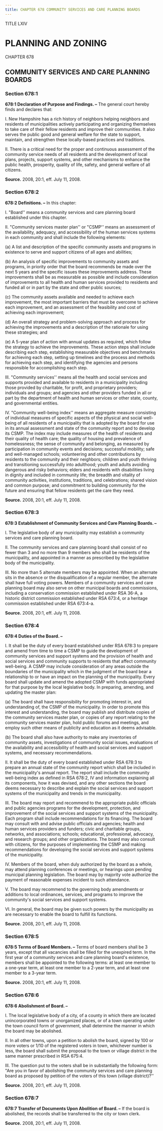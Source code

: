 ```yaml
---
title: CHAPTER 678 COMMUNITY SERVICES AND CARE PLANNING BOARDS
---
```


TITLE LXIV
                                             
PLANNING AND ZONING
===================

CHAPTER 678
                                             
COMMUNITY SERVICES AND CARE PLANNING BOARDS
-------------------------------------------

### Section 678:1

 **678:1 Declaration of Purpose and Findings. –** The general court
hereby finds and declares that:
                                             
 I. New Hampshire has a rich history of neighbors helping neighbors
and residents of municipalities actively participating and organizing
themselves to take care of their fellow residents and improve their
communities. It also serves the public good and general welfare for the
state to support, maintain, and strengthen these locally-based practices
and traditions.
                                             
 II. There is a critical need for the proper and continuous
assessment of the community service needs of all residents and the
development of local plans, projects, support systems, and other
mechanisms to enhance the public health, prosperity, quality of life,
safety, and general welfare of all citizens.

**Source.** 2008, 20:1, eff. July 11, 2008.

### Section 678:2

 **678:2 Definitions. –** In this chapter:
                                             
 I. "Board'' means a community services and care planning board
established under this chapter.
                                             
 II. "Community services master plan'' or "CSMP'' means an assessment
of the availability, adequacy, and accessibility of the human services
systems in each community and shall include the following elements:
                                             
 (a) A list and description of the specific community assets and
programs in existence to serve and support citizens of all ages and
abilities;
                                             
 (b) An analysis of specific improvements to community assets and
programs, in priority order that the board recommends be made over the
next 5 years and the specific issues these improvements address. These
improvements shall be as measurable as possible and include
consideration of improvements to all health and human services provided
to residents and funded all or in part by the state and other public
sources;
                                             
 (c) The community assets available and needed to achieve each
improvement, the most important barriers that must be overcome to
achieve each improvement, and an assessment of the feasibility and cost
of achieving each improvement;
                                             
 (d) An overall strategy and problem-solving approach and process
for achieving the improvements and a description of the rationale for
using these strategies; and
                                             
 (e) A 5-year plan of action with annual updates as required,
which follow the strategy to achieve the improvements. These action
steps shall include describing each step, establishing measurable
objectives and benchmarks for achieving each step, setting up timelines
and the process and methods for achieving each step, and identifying the
agencies and persons responsible for accomplishing each step.
                                             
 III. "Community services'' means all the health and social services
and supports provided and available to residents in a municipality
including those provided by charitable, for profit, and proprietary
providers; individuals and groups; and agencies and other providers
funded in all or part by the department of health and human services or
other state, county, and governmental entities.
                                             
 IV. "Community well-being index'' means an aggregate measure
consisting of individual measures of specific aspects of the physical
and social well-being of all residents of a municipality that is adopted
by the board for use in its annual assessment and state of the community
report and to develop its CSMP. The index may include measures of the
health of residents and their quality of health care; the quality of
housing and prevalence of homelessness; the sense of community and
belonging, as measured by participation in community events and
decisions; successful mobility; safe and well-managed schools;
volunteering and other contributions by residents to the community and
their neighbors; children and youth thriving and transitioning
successfully into adulthood; youth and adults avoiding dangerous and
risky behaviors; elders and residents with disabilities living in
dignity and included in community life; the breadth and vitality of
community activities, institutions, traditions, and celebrations; shared
vision and common purpose; and commitment to building community for the
future and ensuring that fellow residents get the care they need.

**Source.** 2008, 20:1, eff. July 11, 2008.

### Section 678:3

 **678:3 Establishment of Community Services and Care Planning
Boards. –**
                                             
 I. The legislative body of any municipality may establish a
community services and care planning board.
                                             
 II. The community services and care planning board shall consist of
no fewer than 3 and no more than 9 members who shall be residents of the
municipality, and appointed in a manner as prescribed by the legislative
body of the municipality.
                                             
 III. No more than 5 alternate members may be appointed. When an
alternate sits in the absence or the disqualification of a regular
member, the alternate shall have full voting powers. Members of a
community services and care planning board may also serve on other
municipal boards and commissions, including a conservation commission
established under RSA 36-A, a historic district commission established
under RSA 673:4, or a heritage commission established under RSA 673:4-a.

**Source.** 2008, 20:1, eff. July 11, 2008.

### Section 678:4

 **678:4 Duties of the Board. –**
                                             
 I. It shall be the duty of every board established under RSA 678:3
to prepare and amend from time to time a CSMP to guide the development
of community services and support systems and the provision of health
and social services and community supports to residents that affect
community well-being. A CSMP may include consideration of any areas
outside the boundaries of the municipality which in the judgment of the
board bear a relationship to or have an impact on the planning of the
municipality. Every board shall update and amend the adopted CSMP with
funds appropriated for that purpose by the local legislative body. In
preparing, amending, and updating the master plan:
                                             
 (a) The board shall have responsibility for promoting interest
in, and understanding of, the CSMP of the municipality. In order to
promote this interest and understanding, the board may publish and
distribute copies of the community services master plan, or copies of
any report relating to the community services master plan, hold public
forums and meetings, and employ such other means of publicity and
education as it deems advisable.
                                             
 (b) The board shall also have authority to make any inventories
of community assets, investigations of community social issues,
evaluations of the availability and accessibility of health and social
services and support systems, and necessary recommendations.
                                             
 II. It shall be the duty of every board established under RSA 678:3
to prepare an annual state of the community report which shall be
included in the municipality's annual report. The report shall include
the community well-being index as defined in RSA 678:2, IV and
information explaining all its components, how it was devised, and any
other sections the board deems necessary to describe and explain the
social services and support systems of the municipality and trends in
the municipality.
                                             
 III. The board may report and recommend to the appropriate public
officials and public agencies programs for the development, protection,
and improvement of the social services and support systems of the
municipality. Each program shall include recommendations for its
financing. The board may consult with and advise public officials and
agencies; health and human services providers and funders; civic and
charitable groups, networks, and associations; schools; educational,
professional, advocacy, and research groups; and other organizations.
The board may also consult with citizens, for the purposes of
implementing the CSMP and making recommendations for developing the
social services and support systems of the municipality.
                                             
 IV. Members of the board, when duly authorized by the board as a
whole, may attend planning conferences or meetings, or hearings upon
pending municipal planning legislation. The board may by majority vote
authorize the payment of reasonable expenses incident to such
attendance.
                                             
 V. The board may recommend to the governing body amendments or
additions to local ordinances, services, and programs to improve the
community's social services and support systems.
                                             
 VI. In general, the board may be given such powers by the
municipality as are necessary to enable the board to fulfill its
functions.

**Source.** 2008, 20:1, eff. July 11, 2008.

### Section 678:5

 **678:5 Terms of Board Members. –** Terms of board members shall be
3 years, except that all vacancies shall be filled for the unexpired
term. In the first year of a community services and care planning
board's existence, members shall be appointed to the following terms: at
least one member to a one-year term, at least one member to a 2-year
term, and at least one member to a 3-year term.

**Source.** 2008, 20:1, eff. July 11, 2008.

### Section 678:6

 **678:6 Abolishment of Board. –**
                                             
 I. The local legislative body of a city, of a county in which there
are located unincorporated towns or unorganized places, or of a town
operating under the town council form of government, shall determine the
manner in which the board may be abolished.
                                             
 II. In all other towns, upon a petition to abolish the board, signed
by 100 or more voters or 1/10 of the registered voters in town,
whichever number is less, the board shall submit the proposal to the
town or village district in the same manner prescribed in RSA 675:4.
                                             
 III. The question put to the voters shall be in substantially the
following form: "Are you in favor of abolishing the community services
and care planning board as proposed by petition of the voters of this
town (village district)?''

**Source.** 2008, 20:1, eff. July 11, 2008.

### Section 678:7

 **678:7 Transfer of Documents Upon Abolition of Board. –** If the
board is abolished, the records shall be transferred to the city or town
clerk.

**Source.** 2008, 20:1, eff. July 11, 2008.
